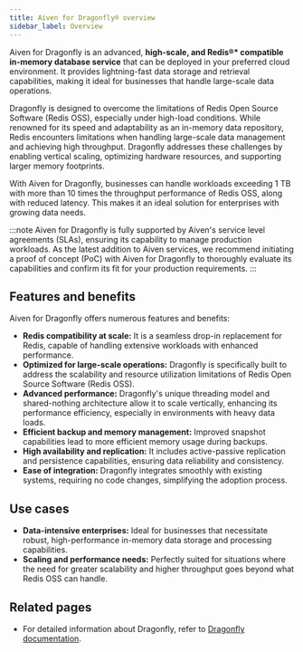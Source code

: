 ```yaml
---
title: Aiven for Dragonfly® overview
sidebar_label: Overview
---
```


Aiven for Dragonfly is an advanced, **high-scale, and Redis®\*
compatible in-memory database service** that can be deployed in your
preferred cloud environment. It provides lightning-fast data storage and
retrieval capabilities, making it ideal for businesses that handle
large-scale data operations.


Dragonfly is designed to overcome the limitations of Redis Open Source
Software (Redis OSS), especially under high-load conditions. While
renowned for its speed and adaptability as an in-memory data repository,
Redis encounters limitations when handling large-scale data management
and achieving high throughput. Dragonfly addresses these challenges by
enabling vertical scaling, optimizing hardware resources, and supporting
larger memory footprints.

With Aiven for Dragonfly, businesses can handle workloads exceeding 1 TB
with more than 10 times the throughput performance of Redis OSS, along
with reduced latency. This makes it an ideal solution for enterprises
with growing data needs.

:::note
Aiven for Dragonfly is fully supported by Aiven's service level agreements (SLAs),
ensuring its capability to manage production workloads. As the latest addition to
Aiven services, we recommend initiating a proof of concept (PoC)
with Aiven for Dragonfly to thoroughly evaluate its capabilities and confirm its
fit for your production requirements.
:::

## Features and benefits

Aiven for Dragonfly offers numerous features and benefits:

-   **Redis compatibility at scale:** It is a seamless drop-in
    replacement for Redis, capable of handling extensive workloads with
    enhanced performance.
-   **Optimized for large-scale operations:** Dragonfly is specifically
    built to address the scalability and resource utilization
    limitations of Redis Open Source Software (Redis OSS).
-   **Advanced performance:** Dragonfly's unique threading model and
    shared-nothing architecture allow it to scale vertically, enhancing
    its performance efficiency, especially in environments with heavy
    data loads.
-   **Efficient backup and memory management:** Improved snapshot
    capabilities lead to more efficient memory usage during backups.
-   **High availability and replication:** It includes active-passive
    replication and persistence capabilities, ensuring data reliability
    and consistency.
-   **Ease of integration:** Dragonfly integrates smoothly with existing
    systems, requiring no code changes, simplifying the adoption
    process.

## Use cases

-   **Data-intensive enterprises:** Ideal for businesses that
    necessitate robust, high-performance in-memory data storage and
    processing capabilities.
-   **Scaling and performance needs:** Perfectly suited for situations
    where the need for greater scalability and higher throughput goes
    beyond what Redis OSS can handle.

## Related pages

-   For detailed information about Dragonfly, refer to [Dragonfly
    documentation](https://www.dragonflydb.io/docs).
